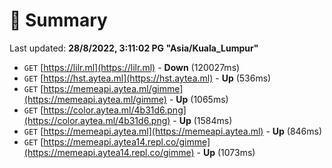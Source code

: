 # 📖 Summary
Last updated: **28/8/2022, 3:11:02 PG "Asia/Kuala_Lumpur"**

- `GET` [https://lilr.ml](https://lilr.ml) - **Down** (120027ms)
- `GET` [https://hst.aytea.ml](https://hst.aytea.ml) - **Up** (536ms)
- `GET` [https://memeapi.aytea.ml/gimme](https://memeapi.aytea.ml/gimme) - **Up** (1065ms)
- `GET` [https://color.aytea.ml/4b31d6.png](https://color.aytea.ml/4b31d6.png) - **Up** (1584ms)
- `GET` [https://memeapi.aytea.ml](https://memeapi.aytea.ml) - **Up** (846ms)
- `GET` [https://memeapi.aytea14.repl.co/gimme](https://memeapi.aytea14.repl.co/gimme) - **Up** (1073ms)
